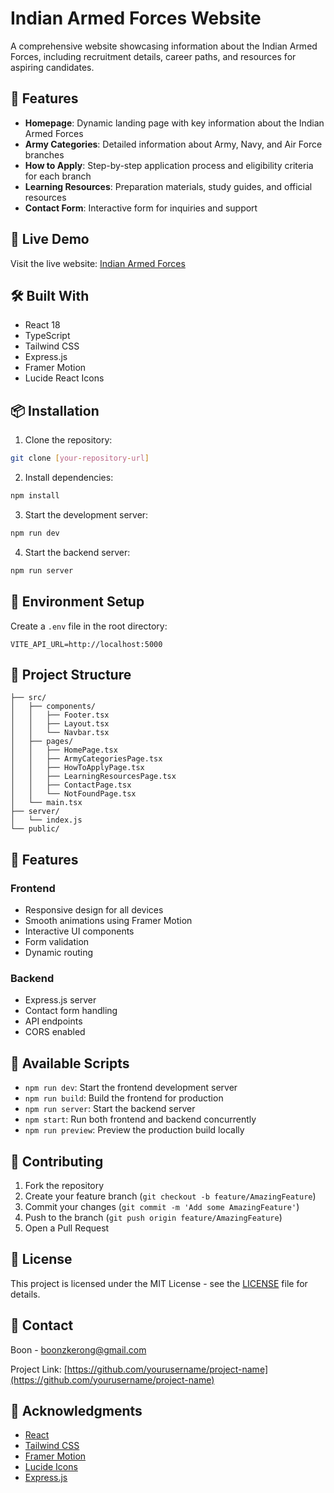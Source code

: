 # Indian Armed Forces Website

A comprehensive website showcasing information about the Indian Armed Forces, including recruitment details, career paths, and resources for aspiring candidates.

## 🌟 Features

- **Homepage**: Dynamic landing page with key information about the Indian Armed Forces
- **Army Categories**: Detailed information about Army, Navy, and Air Force branches
- **How to Apply**: Step-by-step application process and eligibility criteria for each branch
- **Learning Resources**: Preparation materials, study guides, and official resources
- **Contact Form**: Interactive form for inquiries and support

## 🚀 Live Demo

Visit the live website: [Indian Armed Forces](https://funny-zuccutto-6ddda7.netlify.app/)

## 🛠️ Built With

- React 18
- TypeScript
- Tailwind CSS
- Express.js
- Framer Motion
- Lucide React Icons

## 📦 Installation

1. Clone the repository:
```bash
git clone [your-repository-url]
```

2. Install dependencies:
```bash
npm install
```

3. Start the development server:
```bash
npm run dev
```

4. Start the backend server:
```bash
npm run server
```

## 🔧 Environment Setup

Create a `.env` file in the root directory:

```env
VITE_API_URL=http://localhost:5000
```

## 📁 Project Structure

```
├── src/
│   ├── components/
│   │   ├── Footer.tsx
│   │   ├── Layout.tsx
│   │   └── Navbar.tsx
│   ├── pages/
│   │   ├── HomePage.tsx
│   │   ├── ArmyCategoriesPage.tsx
│   │   ├── HowToApplyPage.tsx
│   │   ├── LearningResourcesPage.tsx
│   │   ├── ContactPage.tsx
│   │   └── NotFoundPage.tsx
│   └── main.tsx
├── server/
│   └── index.js
└── public/
```

## 🎨 Features

### Frontend
- Responsive design for all devices
- Smooth animations using Framer Motion
- Interactive UI components
- Form validation
- Dynamic routing

### Backend
- Express.js server
- Contact form handling
- API endpoints
- CORS enabled

## 📄 Available Scripts

- `npm run dev`: Start the frontend development server
- `npm run build`: Build the frontend for production
- `npm run server`: Start the backend server
- `npm start`: Run both frontend and backend concurrently
- `npm run preview`: Preview the production build locally

## 🤝 Contributing

1. Fork the repository
2. Create your feature branch (`git checkout -b feature/AmazingFeature`)
3. Commit your changes (`git commit -m 'Add some AmazingFeature'`)
4. Push to the branch (`git push origin feature/AmazingFeature`)
5. Open a Pull Request

## 📝 License

This project is licensed under the MIT License - see the [LICENSE](LICENSE) file for details.

## 👥 Contact

Boon - [boonzkerong@gmail.com](mailto:boonzkerong@gmail.com)

Project Link: [https://github.com/yourusername/project-name](https://github.com/yourusername/project-name)

## 🙏 Acknowledgments

- [React](https://reactjs.org/)
- [Tailwind CSS](https://tailwindcss.com/)
- [Framer Motion](https://www.framer.com/motion/)
- [Lucide Icons](https://lucide.dev/)
- [Express.js](https://expressjs.com/)
